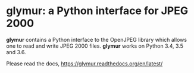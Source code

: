 glymur: a Python interface for JPEG 2000
=========================================

**glymur** contains a Python interface to the OpenJPEG library which
allows one to read and write JPEG 2000 files.  **glymur** works on
Python 3.4, 3.5 and 3.6.

Please read the docs, https://glymur.readthedocs.org/en/latest/
